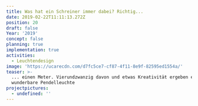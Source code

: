 ```yaml
---
title: Was hat ein Schreiner immer dabei? Richtig...
date: 2019-02-22T11:11:13.272Z
position: 20
draft: false
Year: '2019'
concept: false
planning: true
implementation: true
activities:
  - Leuchtendesign
image: 'https://ucarecdn.com/d7fc5ce7-cf87-4f11-8e9f-82595ed1554a/'
teaser: >-
  ... einen Meter. Vierundzwanzig davon und etwas Kreativität ergeben eine
  wunderbare Pendelleuchte 
projectpictures:
  - undefined: ''
---
```


